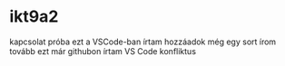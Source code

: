 # ikt9a2
kapcsolat próba
ezt a VSCode-ban írtam
hozzáadok még egy sort
írom tovább
ezt már githubon írtam
VS Code konfliktus